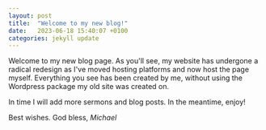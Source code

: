 ```yaml
---
layout: post
title:  "Welcome to my new blog!"
date:   2023-06-18 15:40:07 +0100
categories: jekyll update
---
```


Welcome to my new blog page. As you'll see, my website has undergone a radical redesign as I've moved hosting platforms and now host the page myself. Everything you see has been created by me, without using the Wordpress package my old site was created on.

In time I will add more sermons and blog posts. In the meantime, enjoy!

Best wishes. God bless,
*Michael*

